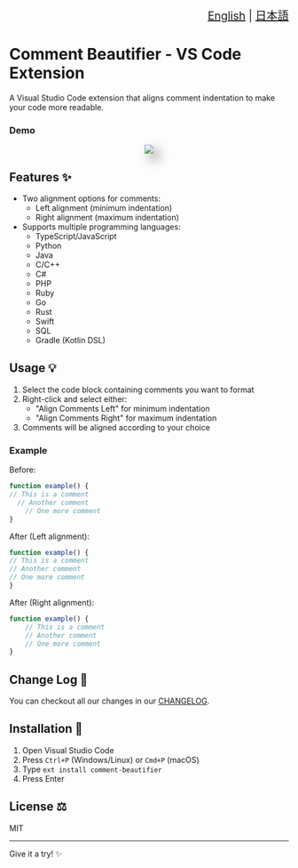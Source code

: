 <div align="right" style="font-size: 20px;">

[English](./README.md) | [日本語](./README.ja.md)

</div>

# Comment Beautifier - VS Code Extension

A Visual Studio Code extension that aligns comment indentation to make your code more readable.

### Demo

<p align="center"><img src="https://github.com/user-attachments/assets/be91f613-d954-4e39-85a2-643a5c110ae7" style="filter: drop-shadow(10px 10px 10px rgba(0, 0, 0, 0.5));"/></p>

## Features ✨

- Two alignment options for comments:
  - Left alignment (minimum indentation)
  - Right alignment (maximum indentation)
- Supports multiple programming languages:
  - TypeScript/JavaScript
  - Python
  - Java
  - C/C++
  - C#
  - PHP
  - Ruby
  - Go
  - Rust
  - Swift
  - SQL
  - Gradle (Kotlin DSL)

## Usage 💡

1. Select the code block containing comments you want to format
2. Right-click and select either:
   - "Align Comments Left" for minimum indentation
   - "Align Comments Right" for maximum indentation
3. Comments will be aligned according to your choice

### Example

Before:
```javascript
function example() {
// This is a comment
  // Another comment
    // One more comment
}
```

After (Left alignment):
```javascript
function example() {
// This is a comment
// Another comment
// One more comment
}
```

After (Right alignment):
```javascript
function example() {
    // This is a comment
    // Another comment
    // One more comment
}
```

## Change Log 📝

You can checkout all our changes in our [CHANGELOG](./CHANGELOG.md).

## Installation 🔧

1. Open Visual Studio Code
2. Press `Ctrl+P` (Windows/Linux) or `Cmd+P` (macOS)
3. Type `ext install comment-beautifier`
4. Press Enter

## License ⚖️

MIT

<hr>

Give it a try! ✨
